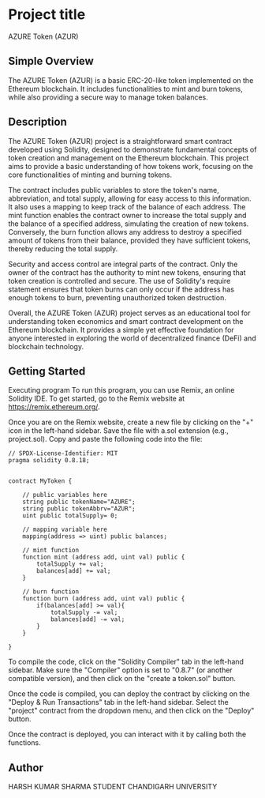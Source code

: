 # Project title
AZURE Token (AZUR)

## Simple Overview
The AZURE Token (AZUR) is a basic ERC-20-like token implemented on the Ethereum blockchain. It includes functionalities to mint and burn tokens, while also providing a secure way to manage token balances.

## Description
The AZURE Token (AZUR) project is a straightforward smart contract developed using Solidity, designed to demonstrate fundamental concepts of token creation and management on the Ethereum blockchain. This project aims to provide a basic understanding of how tokens work, focusing on the core functionalities of minting and burning tokens.

The contract includes public variables to store the token's name, abbreviation, and total supply, allowing for easy access to this information. It also uses a mapping to keep track of the balance of each address. The mint function enables the contract owner to increase the total supply and the balance of a specified address, simulating the creation of new tokens. Conversely, the burn function allows any address to destroy a specified amount of tokens from their balance, provided they have sufficient tokens, thereby reducing the total supply.

Security and access control are integral parts of the contract. Only the owner of the contract has the authority to mint new tokens, ensuring that token creation is controlled and secure. The use of Solidity's require statement ensures that token burns can only occur if the address has enough tokens to burn, preventing unauthorized token destruction.

Overall, the AZURE Token (AZUR) project serves as an educational tool for understanding token economics and smart contract development on the Ethereum blockchain. It provides a simple yet effective foundation for anyone interested in exploring the world of decentralized finance (DeFi) and blockchain technology.

## Getting Started
Executing program
To run this program, you can use Remix, an online Solidity IDE. To get started, go to the Remix website at https://remix.ethereum.org/.

Once you are on the Remix website, create a new file by clicking on the "+" icon in the left-hand sidebar. Save the file with a.sol extension (e.g., project.sol). Copy and paste the following code into the file:

```solidity
// SPDX-License-Identifier: MIT
pragma solidity 0.8.18;


contract MyToken {

    // public variables here
    string public tokenName="AZURE";
    string public tokenAbbrv="AZUR";
    uint public totalSupply= 0;

    // mapping variable here
    mapping(address => uint) public balances;

    // mint function
    function mint (address add, uint val) public {
        totalSupply += val;
        balances[add] += val;
    }

    // burn function
    function burn (address add, uint val) public {
        if(balances[add] >= val){
            totalSupply -= val;
            balances[add] -= val;
        }
    }

}
```

To compile the code, click on the "Solidity Compiler" tab in the left-hand sidebar. Make sure the "Compiler" option is set to "0.8.7" (or another compatible version), and then click on the "create a token.sol" button.

Once the code is compiled, you can deploy the contract by clicking on the "Deploy & Run Transactions" tab in the left-hand sidebar. Select the "project" contract from the dropdown menu, and then click on the "Deploy" button.

Once the contract is deployed, you can interact with it by calling both the functions.

## Author
HARSH KUMAR SHARMA STUDENT CHANDIGARH UNIVERSITY
